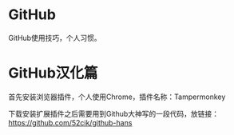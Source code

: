 # GitHub
GitHub使用技巧，个人习惯。

# GitHub汉化篇
首先安装浏览器插件，个人使用Chrome，插件名称：Tampermonkey

下载安装扩展插件之后需要用到Github大神写的一段代码，放链接：https://github.com/52cik/github-hans

